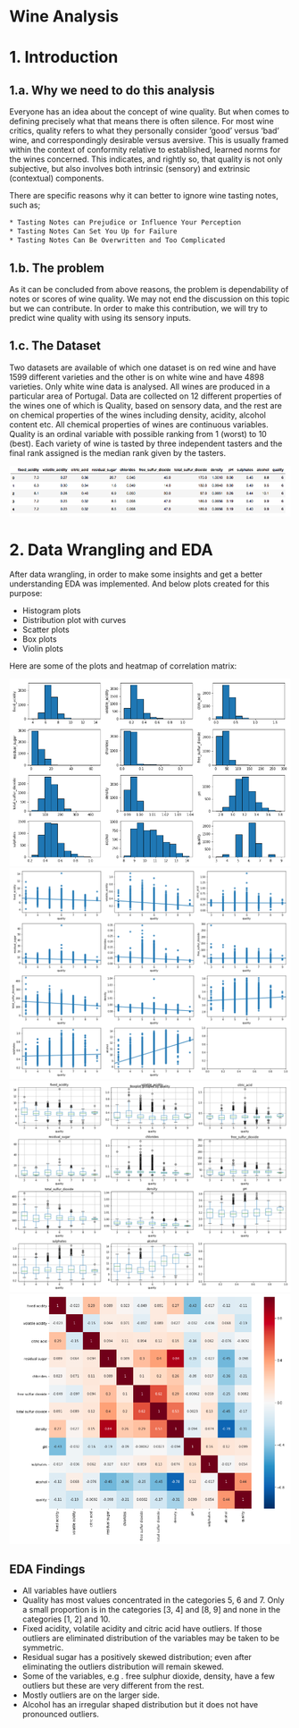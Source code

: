 # Wine Analysis

# 1. Introduction

  ## 1.a. Why we need to do this analysis
  
  Everyone has an idea about the concept of wine quality. But when comes to defining precisely what that means there is often silence. For most wine critics, quality refers to what they personally consider ‘good’ versus ‘bad’ wine, and correspondingly desirable versus aversive. This is usually framed within the context of conformity relative to established, learned norms for the wines concerned. This indicates, and rightly so, that quality is not only subjective, but also involves both intrinsic (sensory) and extrinsic (contextual) components.
  
  There are specific reasons why it can better to ignore wine tasting notes, such as;
  
    * Tasting Notes can Prejudice or Influence Your Perception
    * Tasting Notes Can Set You Up for Failure
    * Tasting Notes Can Be Overwritten and Too Complicated
 
  ## 1.b. The problem

  As it can be concluded from above reasons, the problem is dependability of notes or scores of wine quality. We may not end the discussion on this topic but we can contribute. In order to make this contribution, we will try to predict wine quality with using its sensory inputs. 
  
  ## 1.c. The Dataset

  Two datasets are available of which one dataset is on red wine and have 1599 different varieties and the other is on white wine and have 4898 varieties. Only white wine data is analysed. All wines are produced in a particular area of Portugal. Data are collected on 12 different properties of the wines one of which is Quality, based on sensory data, and the rest are on chemical properties of the wines including density, acidity, alcohol content etc. All chemical properties of wines are continuous variables. Quality is an ordinal variable with possible ranking from 1 (worst) to 10 (best). Each variety of wine is tasted by three independent tasters and the final rank assigned is the median rank given by the tasters.

![](images/winedataset.png)

# 2. Data Wrangling and EDA

After data wrangling, in order to make some insights and get a better understanding EDA was implemented. And below plots created for this purpose:
  * Histogram plots
  * Distribution plot with curves
  * Scatter plots
  * Box plots
  * Violin plots
 
Here are some of the plots and heatmap of correlation matrix:

<img src="images/histogram.png">
<img src="images/scatter.png">
<img src="images/box.png">
<img src="images/correlation.png">
  
 ## EDA Findings
  
   *  All variables have outliers
   *  Quality has most values concentrated in the categories 5, 6 and 7. Only a small proportion is in the categories [3, 4] and [8, 9] and none in the categories [1, 2] and 10.
   *  Fixed acidity, volatile acidity and citric acid have outliers. If those outliers are eliminated distribution of the variables may be taken to be symmetric.
   *  Residual sugar has a positively skewed distribution; even after eliminating the outliers distribution will remain skewed.
   *  Some of the variables, e.g . free sulphur dioxide, density, have a few outliers but these are very different from the rest.
   *  Mostly outliers are on the larger side.
   *  Alcohol has an irregular shaped distribution but it does not have pronounced outliers.






